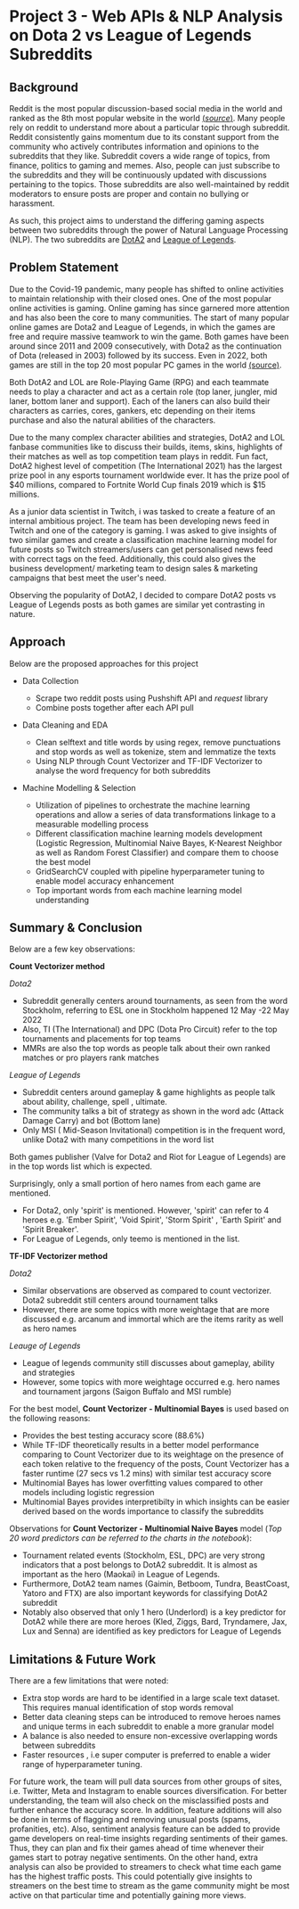 
# Project 3 - Web APIs & NLP Analysis on Dota 2 vs League of Legends Subreddits

## Background
Reddit is the most popular discussion-based social media in the world and ranked as the 8th most popular website in the world [(*source*)](https://www.socialmediatoday.com/news/13-fascinating-facts-about-reddit-infographic/523516/). Many people rely on reddit to understand more about a particular topic through subreddit. Reddit consistently gains momentum due to its constant support from the community who actively contributes information and opinions to the subreddits that they like. Subreddit covers a wide range of topics, from finance, politics to gaming and memes. Also, people can just subscribe to the subreddits and they will be continuously updated with discussions pertaining to the topics. Those subreddits are also well-maintained by reddit moderators to ensure posts are proper and contain no bullying or harassment.

As such, this project aims to understand the differing gaming aspects between two subreddits through the power of Natural Language Processing (NLP). The two subreddits are [DotA2](https://www.reddit.com/r/DotA2/) and [League of Legends](https://www.reddit.com/r/leagueoflegends/).



## Problem Statement
Due to the Covid-19 pandemic, many people has shifted to online activities to maintain relationship with their closed ones. One of the most popular online activities is gaming. Online gaming has since garnered more attention and has also been the core to many communities. The start of many popular online games are Dota2 and League of Legends, in which the games are free and require massive teamwork to win the game. Both games have been around since 2011 and 2009 consecutively, with Dota2 as the continuation of Dota (released in 2003) followed by its success. Even in 2022, both games are still in the top 20 most popular PC games in the world [(source)](https://newzoo.com/insights/rankings/top-20-pc-games).

Both DotA2 and LOL are Role-Playing Game (RPG) and each teammate needs to play a character and act as a certain role (top laner, jungler, mid laner, bottom laner and support). Each of the laners can also build their characters as carries, cores, gankers, etc depending on their items purchase and also the natural abilities of the characters.

Due to the many complex character abilities and strategies, DotA2 and LOL fanbase communities like to discuss their builds, items, skins, highlights of their matches as well as top competition team plays in reddit. Fun fact, DotA2 highest level of competition (The International 2021) has the largest prize pool in any esports tournament worldwide ever. It has the prize pool of \$40 millions, compared to Fortnite World Cup finals 2019 which is \$15 millions. 

As a junior data scientist in Twitch, i was tasked to create a feature of an internal ambitious project. The team has been developing news feed in Twitch and one of the category is gaming. I was asked to give insights of two similar games and create a classification machine learning model for future posts so Twitch streamers/users can get personalised news feed with correct tags on the feed. Additionally, this could also gives the business development/ marketing team to design sales & marketing campaigns that best meet the user's need.

Observing the popularity of DotA2, I decided to compare DotA2 posts vs League of Legends posts as both games are similar yet contrasting in nature.


 ## Approach
Below are the proposed approaches for this project
    
- Data Collection
    - Scrape two reddit posts using Pushshift API and *request* library
    - Combine posts together after each API pull

-  Data Cleaning and EDA
    - Clean selftext and title words by using regex, remove punctuations and stop words as well as tokenize, stem and lemmatize the texts
    - Using NLP through Count Vectorizer and TF-IDF Vectorizer to analyse the word frequency for both subreddits  

-  Machine Modelling & Selection
    - Utilization of pipelines to orchestrate the machine learning operations and allow a series of data transformations linkage to a measurable   modelling process
    - Different classification machine learning models development (Logistic Regression, Multinomial Naive Bayes, K-Nearest Neighbor as well as Random Forest Classifier) and compare them to choose the best model
    - GridSearchCV coupled with pipeline hyperparameter tuning to enable model accuracy enhancement
    - Top important words from each machine learning model understanding

## Summary & Conclusion
Below are a few key observations:

__Count Vectorizer method__

_Dota2_
- Subreddit generally centers around tournaments, as seen from the word Stockholm, referring to ESL one in Stockholm happened 12 May -22 May 2022
- Also, TI (The International) and DPC (Dota Pro Circuit) refer to the top tournaments and placements for top teams
- MMRs are also the top words as people talk about their own ranked matches or pro players rank matches


_League of Legends_
- Subreddit centers around gameplay & game highlights as people talk about ability, challenge, spell , ultimate.
- The community talks a bit of strategy as shown in the word adc (Attack Damage Carry) and bot (Bottom lane)
- Only MSI ( Mid-Season Invitational) competition is in the frequent word, unlike Dota2 with many competitions in the word list

Both games publisher (Valve for Dota2 and Riot for League of Legends) are in the top words list which is expected.

Surprisingly, only a small portion of hero names from each game are mentioned.
- For Dota2, only 'spirit' is mentioned. However, 'spirit' can refer to 4 heroes e.g. 'Ember Spirit', 'Void Spirit', 'Storm Spirit' , 'Earth Spirit' and 'Spirit Breaker'. 
- For League of Legends, only teemo is mentioned in the list.

__TF-IDF Vectorizer method__

_Dota2_
- Similar observations are observed as compared to count vectorizer. Dota2 subreddit still centers around tournament talks
- However, there are some topics with more weightage that are more discussed e.g. arcanum and immortal which are the items rarity as well as hero names


_Leauge of Legends_
- League of legends community still discusses about gameplay, ability and strategies
- However, some topics with more weightage occurred e.g. hero names and tournament jargons (Saigon Buffalo and MSI rumble)

For the best model, __Count Vectorizer - Multinomial Bayes__ is used based on the following reasons:
- Provides the best testing accuracy score (88.6%)
- While TF-IDF theoretically results in a better model performance comparing to Count Vectorizer due to its weightage on the presence of each token relative to the frequency of the posts, Count Vectorizer has a faster runtime (27 secs vs 1.2 mins) with similar test accuracy score
- Multinomial Bayes has lower overfitting values compared to other models including logistic regression
- Multinomial Bayes provides interpretibilty in which insights can be easier derived based on the words importance to classify the subreddits

Observations for __Count Vectorizer - Multinomial Naive Bayes__ model (*Top 20 word predictors can be referred to the charts in the notebook*):
- Tournament related events (Stockholm, ESL, DPC) are very strong indicators that a post belongs to DotA2 subreddit. It is almost as important as the hero (Maokai) in League of Legends.
- Furthermore, DotA2 team names (Gaimin, Betboom, Tundra, BeastCoast,  Yatoro and FTX) are also important keywords for classifying DotA2 subreddit
- Notably also observed that only 1 hero (Underlord) is a key predictor for DotA2 while there are more heroes (Kled, Ziggs, Bard, Tryndamere, Jax, Lux and Senna) are identified as key predictors for League of Legends

## Limitations & Future Work
There are a few limitations that were noted:
- Extra stop words are hard to be identified in a large scale text dataset. This requires manual identification of stop words removal
- Better data cleaning steps can be introduced to remove heroes names and unique terms in each subreddit to enable a more granular model
- A balance is also needed to ensure non-excessive overlapping words between subreddits
- Faster resources , i.e super computer is preferred to enable a wider range of hyperparameter tuning.

For future work, the team will pull data sources from other groups of sites, i.e. Twitter, Meta and Instagram to enable sources diversification. For better understanding, the team will also check on the misclassified posts and further enhance the accuracy score. In addition, feature additions will also be done in terms of flagging and removing unusual posts (spams, profanities, etc). Also, sentiment analysis feature can be added to provide game developers on real-time insights regarding sentiments of their games. Thus, they can plan and fix their games ahead of time whenever their games start to potray negative sentiments. On the other hand, extra analysis can also be provided to streamers to check what time each game has the highest traffic posts. This could potentially give insights to streamers on the best time to stream as the game community might be most active on that particular time and potentially gaining more views.
